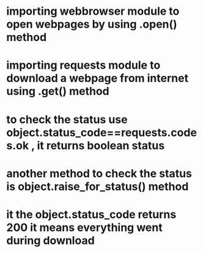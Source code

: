 # importing webbrowser module to open webpages by using .open() method
# importing requests module to download a webpage from internet using .get() method
# to check the status use object.status_code==requests.codes.ok , it returns boolean status
# another method to check the status is object.raise_for_status() method 
# it the object.status_code returns 200 it means everything went during download
